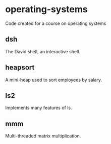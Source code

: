 # operating-systems
Code created for a course on operating systems

## dsh  
The David shell, an interactive shell.  

## heapsort 
A mini-heap used to sort employees by salary.  

## ls2
Implements many features of ls. 

## mmm
Multi-threaded matrix multiplication.  
